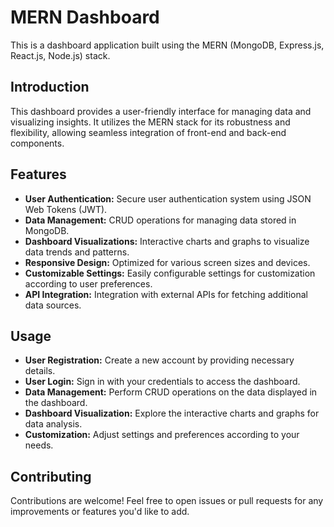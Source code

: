 # MERN Dashboard

This is a dashboard application built using the MERN (MongoDB, Express.js, React.js, Node.js) stack.

## Introduction

This dashboard provides a user-friendly interface for managing data and visualizing insights. It utilizes the MERN stack for its robustness and flexibility, allowing seamless integration of front-end and back-end components.

## Features

- **User Authentication:** Secure user authentication system using JSON Web Tokens (JWT).
- **Data Management:** CRUD operations for managing data stored in MongoDB.
- **Dashboard Visualizations:** Interactive charts and graphs to visualize data trends and patterns.
- **Responsive Design:** Optimized for various screen sizes and devices.
- **Customizable Settings:** Easily configurable settings for customization according to user preferences.
- **API Integration:** Integration with external APIs for fetching additional data sources.

## Usage

- **User Registration:** Create a new account by providing necessary details.
- **User Login:** Sign in with your credentials to access the dashboard.
- **Data Management:** Perform CRUD operations on the data displayed in the dashboard.
- **Dashboard Visualization:** Explore the interactive charts and graphs for data analysis.
- **Customization:** Adjust settings and preferences according to your needs.

## Contributing

Contributions are welcome! Feel free to open issues or pull requests for any improvements or features you'd like to add.

